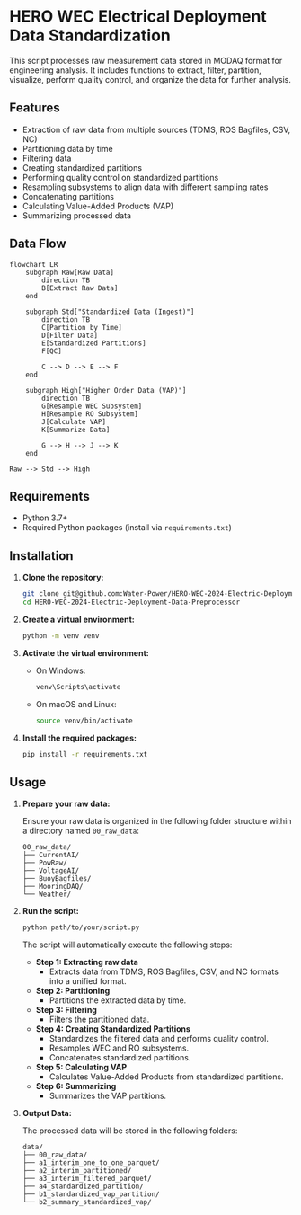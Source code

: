 # HERO WEC Electrical Deployment Data Standardization

This script processes raw measurement data stored in MODAQ format for engineering analysis. It includes functions to extract, filter, partition, visualize, perform quality control, and organize the data for further analysis.

## Features

- Extraction of raw data from multiple sources (TDMS, ROS Bagfiles, CSV, NC)
- Partitioning data by time
- Filtering data
- Creating standardized partitions
- Performing quality control on standardized partitions
- Resampling subsystems to align data with different sampling rates
- Concatenating partitions
- Calculating Value-Added Products (VAP)
- Summarizing processed data

## Data Flow

```mermaid
flowchart LR
    subgraph Raw[Raw Data]
        direction TB
        B[Extract Raw Data]
    end

    subgraph Std["Standardized Data (Ingest)"]
        direction TB
        C[Partition by Time]
        D[Filter Data]
        E[Standardized Partitions]
        F[QC]

        C --> D --> E --> F
    end

    subgraph High["Higher Order Data (VAP)"]
        direction TB
        G[Resample WEC Subsystem]
        H[Resample RO Subsystem]
        J[Calculate VAP]
        K[Summarize Data]

        G --> H --> J --> K
    end

Raw --> Std --> High
```

## Requirements

- Python 3.7+
- Required Python packages (install via `requirements.txt`)

## Installation

1. **Clone the repository:**

   ```sh
   git clone git@github.com:Water-Power/HERO-WEC-2024-Electric-Deployment-Data-Preprocessor.git
   cd HERO-WEC-2024-Electric-Deployment-Data-Preprocessor
   ```

2. **Create a virtual environment:**

   ```sh
   python -m venv venv
   ```

3. **Activate the virtual environment:**

   - On Windows:
     ```sh
     venv\Scripts\activate
     ```
   - On macOS and Linux:
     ```sh
     source venv/bin/activate
     ```

4. **Install the required packages:**
   ```sh
   pip install -r requirements.txt
   ```

## Usage

1. **Prepare your raw data:**

   Ensure your raw data is organized in the following folder structure within a directory named `00_raw_data`:

   ```
   00_raw_data/
   ├── CurrentAI/
   ├── PowRaw/
   ├── VoltageAI/
   ├── BuoyBagfiles/
   ├── MooringDAQ/
   └── Weather/
   ```

2. **Run the script:**

   ```sh
   python path/to/your/script.py
   ```

   The script will automatically execute the following steps:

   - **Step 1: Extracting raw data**
     - Extracts data from TDMS, ROS Bagfiles, CSV, and NC formats into a unified format.
   - **Step 2: Partitioning**
     - Partitions the extracted data by time.
   - **Step 3: Filtering**
     - Filters the partitioned data.
   - **Step 4: Creating Standardized Partitions**
     - Standardizes the filtered data and performs quality control.
     - Resamples WEC and RO subsystems.
     - Concatenates standardized partitions.
   - **Step 5: Calculating VAP**
     - Calculates Value-Added Products from standardized partitions.
   - **Step 6: Summarizing**
     - Summarizes the VAP partitions.

3. **Output Data:**

   The processed data will be stored in the following folders:

   ```
   data/
   ├── 00_raw_data/
   ├── a1_interim_one_to_one_parquet/
   ├── a2_interim_partitioned/
   ├── a3_interim_filtered_parquet/
   ├── a4_standardized_partition/
   ├── b1_standardized_vap_partition/
   └── b2_summary_standardized_vap/
   ```
